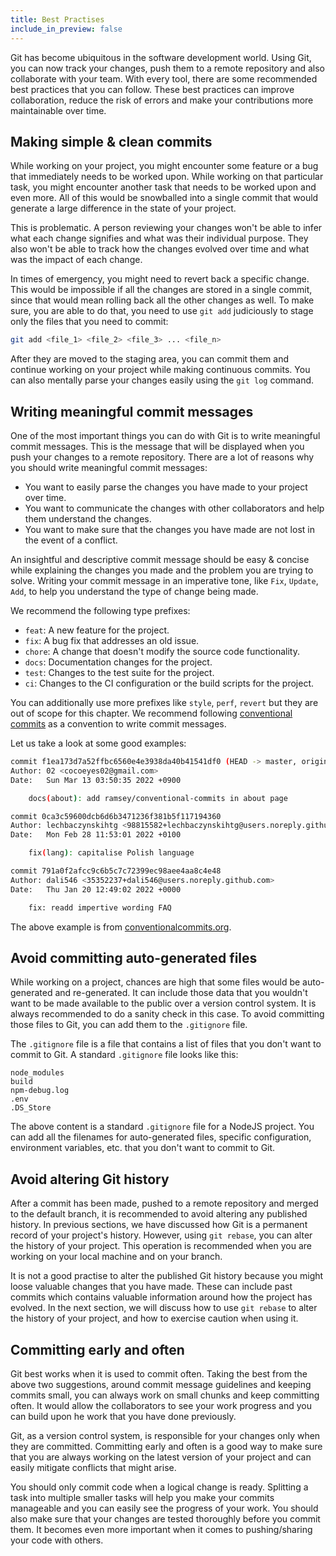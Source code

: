 ```yaml
---
title: Best Practises
include_in_preview: false
---
```


Git has become ubiquitous in the software development world. Using Git, you can now track your changes, push them to a remote repository and also collaborate with your team. With every tool, there are some recommended best practices that you can follow. These best practices can improve collaboration, reduce the risk of errors and make your contributions more maintainable over time.

## Making simple & clean commits

While working on your project, you might encounter some feature or a bug that immediately needs to be worked upon. While working on that particular task, you might encounter another task that needs to be worked upon and even more. All of this would be snowballed into a single commit that would generate a large difference in the state of your project.

This is problematic. A person reviewing your changes won't be able to infer what each change signifies and what was their individual purpose. They also won't be able to track how the changes evolved over time and what was the impact of each change.

In times of emergency, you might need to revert back a specific change. This would be impossible if all the changes are stored in a single commit, since that would mean rolling back all the other changes as well. To make sure, you are able to do that, you need to use `git add` judiciously to stage only the files that you need to commit:

```sh
git add <file_1> <file_2> <file_3> ... <file_n>
```

After they are moved to the staging area, you can commit them and continue working on your project while making continuous commits. You can also mentally parse your changes easily using the `git log` command.

## Writing meaningful commit messages

One of the most important things you can do with Git is to write meaningful commit messages. This is the message that will be displayed when you push your changes to a remote repository. There are a lot of reasons why you should write meaningful commit messages:

- You want to easily parse the changes you have made to your project over time.
- You want to communicate the changes with other collaborators and help them understand the changes.
- You want to make sure that the changes you have made are not lost in the event of a conflict.

An insightful and descriptive commit message should be easy & concise while explaining the changes you made and the problem you are trying to solve. Writing your commit message in an imperative tone, like `Fix`, `Update`, `Add`, to help you understand the type of change being made.

We recommend the following type prefixes:

- `feat`: A new feature for the project.
- `fix`: A bug fix that addresses an old issue.
- `chore`: A change that doesn't modify the source code functionality.
- `docs`: Documentation changes for the project.
- `test`: Changes to the test suite for the project.
- `ci`: Changes to the CI configuration or the build scripts for the project.

You can additionally use more prefixes like `style`, `perf`, `revert` but they are out of scope for this chapter. We recommend following [conventional commits](https://www.conventionalcommits.org/en/v1.0.0/) as a convention to write commit messages.

Let us take a look at some good examples:

```sh
commit f1ea173d7a52ffbc6560e4e3938da40b41541df0 (HEAD -> master, origin/master, origin/HEAD)
Author: 02 <cocoeyes02@gmail.com>
Date:   Sun Mar 13 03:50:35 2022 +0900

    docs(about): add ramsey/conventional-commits in about page

commit 0ca3c59600dcb6d6b3471236f381b5f117194360
Author: lechbaczynskihtg <98815582+lechbaczynskihtg@users.noreply.github.com>
Date:   Mon Feb 28 11:53:01 2022 +0100

    fix(lang): capitalise Polish language

commit 791a0f2afcc9c6b5c7c72399ec98aee4aa8c4e48
Author: dali546 <35352237+dali546@users.noreply.github.com>
Date:   Thu Jan 20 12:49:02 2022 +0000

    fix: readd impertive wording FAQ
```

The above example is from [conventionalcommits.org](https://github.com/conventional-commits/conventionalcommits.org).

## Avoid committing auto-generated files

While working on a project, chances are high that some files would be auto-generated and re-generated. It can include those data that you wouldn't want to be made available to the public over a version control system. It is always recommended to do a sanity check in this case. To avoid committing those files to Git, you can add them to the `.gitignore` file.

The `.gitignore` file is a file that contains a list of files that you don't want to commit to Git. A standard `.gitignore` file looks like this:

```text
node_modules
build
npm-debug.log
.env
.DS_Store
```

The above content is a standard `.gitignore` file for a NodeJS project. You can add all the filenames for auto-generated files, specific configuration, environment variables, etc. that you don't want to commit to Git.

## Avoid altering Git history

After a commit has been made, pushed to a remote repository and merged to the default branch, it is recommended to avoid altering any published history. In previous sections, we have discussed how Git is a permanent record of your project's history. However, using `git rebase`, you can alter the history of your project. This operation is recommended when you are working on your local machine and on your branch.

It is not a good practise to alter the published Git history because you might loose valuable changes that you have made. These can include past commits which contains valuable information around how the project has evolved. In the next section, we will discuss how to use `git rebase` to alter the history of your project, and how to exercise caution when using it.

## Committing early and often

Git best works when it is used to commit often. Taking the best from the above two suggestions, around commit message guidelines and keeping commits small, you can always work on small chunks and keep committing often. It would allow the collaborators to see your work progress and you can build upon he work that you have done previously.

Git, as a version control system, is responsible for your changes only when they are committed. Committing early and often is a good way to make sure that you are always working on the latest version of your project and can easily mitigate conflicts that might arise.

You should only commit code when a logical change is ready. Splitting a task into multiple smaller tasks will help you make your commits manageable and you can easily see the progress of your work. You should also make sure that your changes are tested thoroughly before you commit them. It becomes even more important when it comes to pushing/sharing your code with others.
